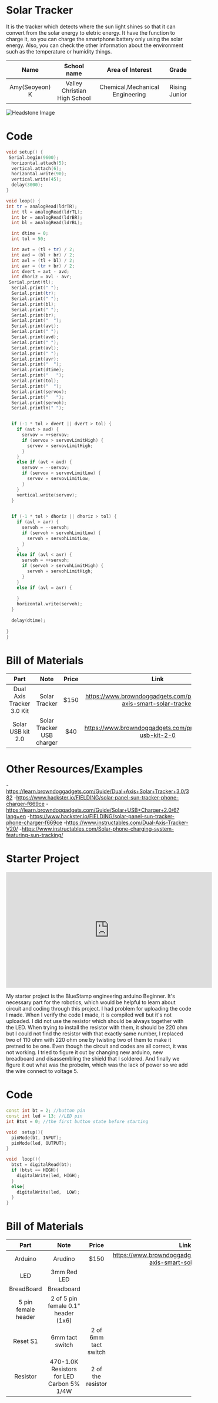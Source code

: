 # Solar Tracker
It is the tracker which detects where the sun light shines so that it can convert from the solar energy to eletric energy. It have the function to charge it, so you can charge the smartphone battery only using the solar energy. Also, you can check the other information about the environment such as the temperature or humidity things. 

<!---This description should draw the reader in and make them interested in what you've built. You can include what the biggest challenges, takeaways, and triumphs from completing the project were.-->


|Name| School name| **Area of Interest** | Grade |
|:--:|:--:|:--:|:--:|
| Amy(Seoyeon) K | Valley Christian High School | Chemical,Mechanical Engineering | Rising Junior

<!---**Replace the BlueStamp logo below with an image of yourself and your completed project. Follow the guide [here](https://tomcam.github.io/least-github-pages/adding-images-github-pages-site.html) if you need help.** -->

![Headstone Image](logo.svg)
  
<!---# Final Milestone

**Don't forget to replace the text below with the embedding for your milestone video. Go to Youtube, click Share -> Embed, and copy and paste the code to replace what's below.**

<iframe width="560" height="315" src="https://www.youtube.com/embed/F7M7imOVGug" title="YouTube video player" frameborder="0" allow="accelerometer; autoplay; clipboard-write; encrypted-media; gyroscope; picture-in-picture; web-share" allowfullscreen></iframe>

For your final milestone, explain the outcome of your project. Key details to include are:
- What you've accomplished since your previous milestone
- What your biggest challenges and triumphs were at BSE
- A summary of key topics you learned about
- What you hope to learn in the future after everything you've learned at BSE



# Second Milestone

**Don't forget to replace the text below with the embedding for your milestone video. Go to Youtube, click Share -> Embed, and copy and paste the code to replace what's below.**

<iframe width="560" height="315" src="https://www.youtube.com/embed/y3VAmNlER5Y" title="YouTube video player" frameborder="0" allow="accelerometer; autoplay; clipboard-write; encrypted-media; gyroscope; picture-in-picture; web-share" allowfullscreen></iframe>

For your second milestone, explain what you've worked on since your previous milestone. You can highlight:
- Technical details of what you've accomplished and how they contribute to the final goal
- What has been surprising about the project so far
- Previous challenges you faced that you overcame
- What needs to be completed before your final milestone 

# First Milestone

**Don't forget to replace the text below with the embedding for your milestone video. Go to Youtube, click Share -> Embed, and copy and paste the code to replace what's below.**

<iframe width="560" height="315" src="https://www.youtube.com/embed/LpYfZG2CoQc?si=ZzSDz-nx_dfO3KKn" title="YouTube video player" frameborder="0" allow="accelerometer; autoplay; clipboard-write; encrypted-media; gyroscope; picture-in-picture; web-share" referrerpolicy="strict-origin-when-cross-origin" allowfullscreen></iframe>


The goal in my first milestone is to finish assembling the solar tracker and adapt the code to control the solar tracker. 4 of the LDR sensors which are top right, top left, bottom right, and bottom left detect the light. On the code, servo on the top and the other servo on the bottom move using the calculation of the value of 4 LDR sensors. For the vertical servo which is on the top, when the difference of the average top and average of bottom is over 50 which is tolerance on the code, it should be moving on the direction where the value is bigger among the average of top and average of bottom. For the horizontal servo which is on the bottom, it works in the same way as the vertical servo. There are many challenges and some of them are solved and unsolved. First of all, even though the code was compiled well, the servo is not moving at all and it made the wierd sound but I solved it by replacing it with the new one without any noisy sound. However, there is another problem with the servo again. The servo on the bottom doesn't have any problem but the servo on the top is moving to only one direction. It supposed to be moving to another direction depending on the value of LDR sensor. I treid to make servo anlge LimitHigh higher from 120 to 180 and it moves in another direction but not fully. I tried the another statement to set the angle of the servo using "map()" so it rotates fully but it comes back again. I disassembled it to analyze the problem but the servo doesn't move at all while the value of servo anlge is printed on the Serial monitor. I still cannot figure out what's the problem. The last challenge is the value of tolerance changing sudeenly on the code. The tolerance value should be always 50 as the constant value but it's chaning suddenly.
I will fix the problem in the servo so that it can rotate depending on the sensor and combine the solar usb to the solar tracker to add the function to charge the phone after assembling the solar usb. Maybe it would require printed 3D design for solar tracker to hold the solar usb box by itself.



# Schematics 
Here's where you'll put images of your schematics. [Tinkercad](https://www.tinkercad.com/blog/official-guide-to-tinkercad-circuits) and [Fritzing](https://fritzing.org/learning/) are both great resoruces to create professional schematic diagrams, though BSE recommends Tinkercad becuase it can be done easily and for free in the browser. 
-->
# Code
<!---Here's where you'll put your code. The syntax below places it into a block of code. Follow the guide [here]([url](https://www.markdownguide.org/extended-syntax/)) to learn how to customize it to your project needs. -->

```c++
void setup() {
 Serial.begin(9600);
  horizontal.attach(5);
  vertical.attach(6);
  horizontal.write(90);
  vertical.write(45);
  delay(3000);
}

void loop() {
int tr = analogRead(ldrTR); 
  int tl = analogRead(ldrTL); 
  int br = analogRead(ldrBR); 
  int bl = analogRead(ldrBL); 

  int dtime = 0; 
  int tol = 50;

  int avt = (tl + tr) / 2; 
  int avd = (bl + br) / 2; 
  int avl = (tl + bl) / 2; 
  int avr = (tr + br) / 2; 
  int dvert = avt - avd;  
  int dhoriz = avl - avr;
 Serial.print(tl);
  Serial.print(" ");
  Serial.print(tr);
  Serial.print(" ");
  Serial.print(bl);
  Serial.print(" ");
  Serial.print(br);
  Serial.print("  ");
  Serial.print(avt);
  Serial.print(" ");
  Serial.print(avd);
  Serial.print(" ");
  Serial.print(avl);
  Serial.print(" ");
  Serial.print(avr);
  Serial.print("  ");
  Serial.print(dtime);
  Serial.print("   ");
  Serial.print(tol);
  Serial.print("  ");
  Serial.print(servov);
  Serial.print("   ");
  Serial.print(servoh);
  Serial.println(" ");


  if (-1 * tol > dvert || dvert > tol) {
    if (avt > avd) {
      servov = ++servov;
      if (servov > servovLimitHigh) {
        servov = servovLimitHigh;
      }
    }
    else if (avt < avd) {
      servov = --servov;
      if (servov < servovLimitLow) {
        servov = servovLimitLow;
      }
    }
    vertical.write(servov);
  }

 
  if (-1 * tol > dhoriz || dhoriz > tol) {
    if (avl > avr) {
      servoh = --servoh;
      if (servoh < servohLimitLow) {
        servoh = servohLimitLow;
      }
    }
    else if (avl < avr) {
      servoh = ++servoh;
      if (servoh > servohLimitHigh) {
        servoh = servohLimitHigh;
      }
    }
    else if (avl = avr) {
    
    }
    horizontal.write(servoh);
  }
  
  delay(dtime);
  
}
}
```

# Bill of Materials
<!---([url](https://www.markdownguide.org/extended-syntax/)) to learn how to customize this to your project needs. -->

| **Part** | **Note** | **Price** | **Link** |
|:--:|:--:|:--:|:--:|
| Dual Axis Tracker 3.0 Kit |Solar Tracker|$150| https://www.browndoggadgets.com/products/dual-axis-smart-solar-tracker | 
|Solar USB kit 2.0|Solar Tracker USB charger|$40|https://www.browndoggadgets.com/products/solar-usb-kit-2-0|

# Other Resources/Examples
-https://learn.browndoggadgets.com/Guide/Dual+Axis+Solar+Tracker+3.0/382
-https://www.hackster.io/FIELDING/solar-panel-sun-tracker-phone-charger-f669ce
-https://learn.browndoggadgets.com/Guide/Solar+USB+Charger+2.0/6?lang=en
-https://www.hackster.io/FIELDING/solar-panel-sun-tracker-phone-charger-f669ce
-https://www.instructables.com/Dual-Axis-Tracker-V20/
-https://www.instructables.com/Solar-phone-charging-system-featuring-sun-tracking/

# Starter Project
 <iframe width="560" height="315" src="https://www.youtube.com/embed/LpYfZG2CoQc?si=6JxsjkRi9CZVnVa_" title="YouTube video player" frameborder="0" allow="accelerometer; autoplay; clipboard-write; encrypted-media; gyroscope; picture-in-picture; web-share" referrerpolicy="strict-origin-when-cross-origin" allowfullscreen></iframe>

  My starter project is the BlueStamp engineering arduino Beginner. It's necessary part for the robotics, which would be helpful to learn about circuit and coding through this project.
  I had problem for uploading the code I made. When I verify the code I made, it is compiled well but it's not uploaded. I did not use the resistor which should be always together with the LED. When trying to install the resistor with them, it should be 220 ohm but I could not find the resistor with that exactly same number, I replaced two of 110 ohm with 220 ohm one by twisting two of them to make it pretned to be one. Even though the circuit and codes are all correct, it was not working. I tried to figure it out by changing new arduino, new breadboard and disassembling the shield that I soldered. And finally we figure it out what was the probelm, which was the lack of power so we add the wire connect to voltage 5.

# Code
```c++
const int bt = 2; //button pin
const int led = 13; //LED pin
int Btst = 0; //the first button state before starting

void  setup(){
  pinMode(bt, INPUT);
  pinMode(led, OUTPUT);
}

void  loop(){
  btst = digitalRead(bt);
  if (btst == HIGH){
    digitalWrite(led, HIGH);
  } 
  else{
    digitalWrite(led,  LOW);
  }
}
```
# Bill of Materials
| **Part** | **Note** | **Price** | **Link** |
|:--:|:--:|:--:|:--:|
| Arduino|Arudino|$150| https://www.browndoggadgets.com/products/dual-axis-smart-solar-tracker |
|LED|3mm Red LED| ||
|BreadBoard|Breadboard|||
|5 pin female header|2 of 5 pin female 0.1" header (1x6)|   |   |
|Reset S1|6mm tact switch|2 of 6mm tact switch||  |
|Resistor|470-1.0K Resistors for LED Carbon 5% 1/4W | 2 of the resistor| | |

<!---To watch the BSE tutorial on how to create a portfolio, click here. -->
